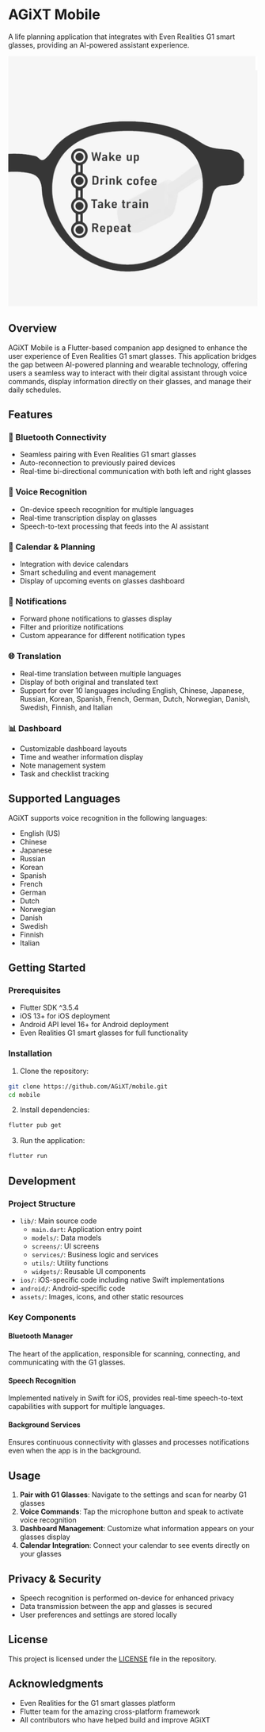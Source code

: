 # AGiXT Mobile

A life planning application that integrates with Even Realities G1 smart glasses, providing an AI-powered assistant experience.

![AGiXT Logo](assets/icons/agixt.png)

## Overview

AGiXT Mobile is a Flutter-based companion app designed to enhance the user experience of Even Realities G1 smart glasses. This application bridges the gap between AI-powered planning and wearable technology, offering users a seamless way to interact with their digital assistant through voice commands, display information directly on their glasses, and manage their daily schedules.

## Features

### 🔄 Bluetooth Connectivity
- Seamless pairing with Even Realities G1 smart glasses
- Auto-reconnection to previously paired devices
- Real-time bi-directional communication with both left and right glasses

### 🎤 Voice Recognition
- On-device speech recognition for multiple languages
- Real-time transcription display on glasses
- Speech-to-text processing that feeds into the AI assistant

### 📅 Calendar & Planning
- Integration with device calendars
- Smart scheduling and event management
- Display of upcoming events on glasses dashboard

### 📱 Notifications
- Forward phone notifications to glasses display
- Filter and prioritize notifications
- Custom appearance for different notification types

### 🌐 Translation
- Real-time translation between multiple languages
- Display of both original and translated text
- Support for over 10 languages including English, Chinese, Japanese, Russian, Korean, Spanish, French, German, Dutch, Norwegian, Danish, Swedish, Finnish, and Italian

### 📊 Dashboard
- Customizable dashboard layouts
- Time and weather information display
- Note management system
- Task and checklist tracking

## Supported Languages

AGiXT supports voice recognition in the following languages:
- English (US)
- Chinese
- Japanese
- Russian
- Korean
- Spanish
- French
- German
- Dutch
- Norwegian
- Danish
- Swedish
- Finnish
- Italian

## Getting Started

### Prerequisites
- Flutter SDK ^3.5.4
- iOS 13+ for iOS deployment
- Android API level 16+ for Android deployment
- Even Realities G1 smart glasses for full functionality

### Installation

1. Clone the repository:
```bash
git clone https://github.com/AGiXT/mobile.git
cd mobile
```

2. Install dependencies:
```bash
flutter pub get
```

3. Run the application:
```bash
flutter run
```

## Development

### Project Structure
- `lib/`: Main source code
  - `main.dart`: Application entry point
  - `models/`: Data models
  - `screens/`: UI screens
  - `services/`: Business logic and services
  - `utils/`: Utility functions
  - `widgets/`: Reusable UI components
- `ios/`: iOS-specific code including native Swift implementations
- `android/`: Android-specific code
- `assets/`: Images, icons, and other static resources

### Key Components

#### Bluetooth Manager
The heart of the application, responsible for scanning, connecting, and communicating with the G1 glasses.

#### Speech Recognition
Implemented natively in Swift for iOS, provides real-time speech-to-text capabilities with support for multiple languages.

#### Background Services
Ensures continuous connectivity with glasses and processes notifications even when the app is in the background.

## Usage

1. **Pair with G1 Glasses**: Navigate to the settings and scan for nearby G1 glasses
2. **Voice Commands**: Tap the microphone button and speak to activate voice recognition
3. **Dashboard Management**: Customize what information appears on your glasses display
4. **Calendar Integration**: Connect your calendar to see events directly on your glasses

## Privacy & Security

- Speech recognition is performed on-device for enhanced privacy
- Data transmission between the app and glasses is secured
- User preferences and settings are stored locally

## License

This project is licensed under the [LICENSE](LICENSE) file in the repository.

## Acknowledgments

- Even Realities for the G1 smart glasses platform
- Flutter team for the amazing cross-platform framework
- All contributors who have helped build and improve AGiXT
